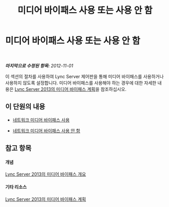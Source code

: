﻿---
title: 미디어 바이패스 사용 또는 사용 안 함
TOCTitle: 미디어 바이패스 사용 또는 사용 안 함
ms:assetid: f2b33a88-99c8-42ad-9fec-6bb9c5e9ff19
ms:mtpsurl: https://technet.microsoft.com/ko-kr/library/JJ721937(v=OCS.15)
ms:contentKeyID: 49886057
ms.date: 08/10/2015
mtps_version: v=OCS.15
ms.translationtype: HT
---

# 미디어 바이패스 사용 또는 사용 안 함

 

_**마지막으로 수정된 항목:** 2012-11-01_

이 섹션의 절차를 사용하여 Lync Server 제어판을 통해 미디어 바이패스를 사용하거나 사용하지 않도록 설정합니다. 미디어 바이패스를 사용해야 하는 경우에 대한 자세한 내용은 [Lync Server 2013의 미디어 바이패스 계획](lync-server-2013-planning-for-media-bypass.md)을 참조하십시오.

## 이 단원의 내용

  - [네트워크 미디어 바이패스 사용](lync-server-2013-enabling-network-media-bypass.md)

  - [네트워크 미디어 바이패스 사용 안 함](lync-server-2013-disabling-network-media-bypass.md)

## 참고 항목

#### 개념

[Lync Server 2013의 미디어 바이패스 개요](lync-server-2013-overview-of-media-bypass.md)  

#### 기타 리소스

[Lync Server 2013의 미디어 바이패스 계획](lync-server-2013-planning-for-media-bypass.md)

